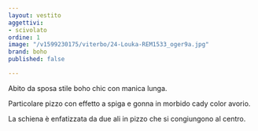 ```yaml
---
layout: vestito
aggettivi:
- scivolato
ordine: 1
image: "/v1599230175/viterbo/24-Louka-REM1533_oger9a.jpg"
brand: boho
published: false

---
```

Abito da sposa stile boho chic con manica lunga. 

Particolare pizzo con effetto a spiga e gonna in morbido cady color avorio.

La schiena è enfatizzata da due ali in pizzo che si congiungono al centro.